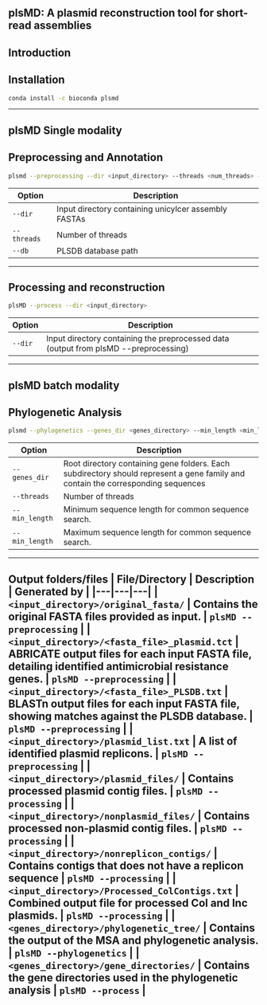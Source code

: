 plsMD: A plasmid reconstruction tool for short-read assemblies
-----
Introduction
------------
Installation
-----------
```bash
conda install -c bioconda plsmd
```
------------
plsMD Single modality
----------
Preprocessing and Annotation
------
```bash
plsmd --preprocessing --dir <input_directory> --threads <num_threads> --db <plsdb_path>
```
| Option | Description | 
|---|---|
| `--dir` | Input directory containing unicylcer assembly FASTAs | 
| `--threads` | Number of threads | 
| `--db` | PLSDB database path | 
------
Processing and reconstruction
----
```bash
plsMD --process --dir <input_directory>
```
| Option | Description | 
|---|---|
| `--dir` | Input directory containing the preprocessed data (output from plsMD --preprocessing) | 
-------
plsMD batch modality
------
Phylogenetic Analysis
------
```bash
plsmd --phylogenetics --genes_dir <genes_directory> --min_length <min_length> --max_length <max_length> --threads <threads>
```
| Option | Description | 
|---|---|
| `--genes_dir` |Root directory containing gene folders. Each subdirectory should represent a gene family and contain the corresponding sequences | 
| `--threads` | Number of threads | 
| `--min_length` | Minimum sequence length for common sequence search. |
| `--min_length` | Maximum sequence length for common sequence search. |
---------
Output folders/files
| File/Directory | Description | Generated by |
|---|---|---|
| `<input_directory>/original_fasta/` | Contains the original FASTA files provided as input. | `plsMD --preprocessing` |
| `<input_directory>/<fasta_file>_plasmid.tct` | ABRICATE output files for each input FASTA file, detailing identified antimicrobial resistance genes. | `plsMD --preprocessing` |
| `<input_directory>/<fasta_file>_PLSDB.txt` | BLASTn output files for each input FASTA file, showing matches against the PLSDB database. | `plsMD --preprocessing` |
| `<input_directory>/plasmid_list.txt` | A list of identified plasmid replicons. | `plsMD --preprocessing` |
| `<input_directory>/plasmid_files/` | Contains processed plasmid contig files. | `plsMD --processing` |
| `<input_directory>/nonplasmid_files/` | Contains processed non-plasmid contig files. | `plsMD --processing` |
| `<input_directory>/nonreplicon_contigs/` | Contains contigs that does not have a  replicon sequence | `plsMD --processing` |
| `<input_directory>/Processed_ColContigs.txt` | Combined output file for processed Col and Inc plasmids. | `plsMD --processing` |
| `<genes_directory>/phylogenetic_tree/` | Contains the output of the MSA and phylogenetic analysis. | `plsMD --phylogenetics` |
| `<genes_directory>/gene_directories/` | Contains the gene directories used in the phylogenetic analysis | `plsMD --process` |
----------
